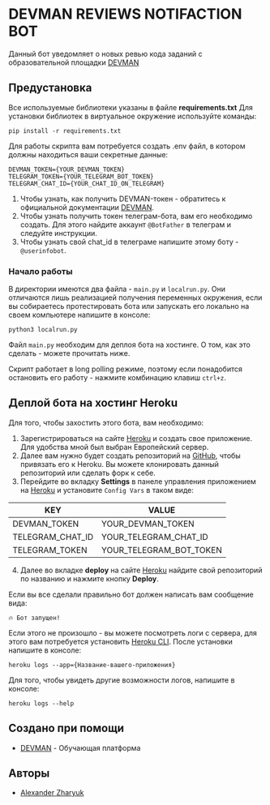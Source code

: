 # DEVMAN REVIEWS NOTIFACTION BOT

Данный бот уведомляет о новых ревью кода заданий с образовательной площадки [DEVMAN](https://dvmn.org/)

## Предустановка

Все используемые библиотеки указаны в файле **requirements.txt**
Для установки библиотек в виртуальное окружение используйте команды:

```
pip install -r requirements.txt
```

Для работы скрипта вам потребуется создать .env файл, в котором должны находиться ваши секретные данные:

```
DEVMAN_TOKEN={YOUR_DEVMAN_TOKEN}
TELEGRAM_TOKEN={YOUR_TELEGRAM_BOT_TOKEN}
TELEGRAM_CHAT_ID={YOUR_CHAT_ID_ON_TELEGRAM}
```

1. Чтобы узнать, как получить DEVMAN-токен - обратитесь к официальной документации [DEVMAN](https://dvmn.org/api/docs/).
2. Чтобы узнать получить токен телеграм-бота, вам его необходимо создать. Для этого найдите аккаунт `@BotFather` в телеграм и следуйте инструкции.
3. Чтобы узнать свой chat_id в телеграме напишите этому боту - `@userinfobot`.

### Начало работы

В директории имеются два файла - `main.py` и `localrun.py`. Они отличаются лишь реализацией получения переменных окружения, если вы собираетесь протестировать бота или запускать его локально на своем компьютере напишите в консоле:
```
python3 localrun.py
```
Файл `main.py` необходим для деплоя бота на хостинге. О том, как это сделать - можете прочитать ниже.

Скрипт работает в long polling режиме, поэтому если понадобится остановить его работу - нажмите комбинацию клавиш `ctrl+z`.

## Деплой бота на хостинг Heroku

Для того, чтобы захостить этого бота, вам необходимо: 
1. Зарегистрироваться на сайте [Heroku](https://heroku.com/) и создать свое приложение. Для удобства мной был выбран Европейский сервер.
2. Далее вам нужно будет создать репозиторий на [GitHub](https://github.com/), чтобы привязать его к Heroku. Вы можете клонировать данный репозиторий или сделать форк к себе.
3. Перейдите во вкладку **Settings** в панеле управления приложением на [Heroku](https://heroku.com/) и установите `Config Vars` в таком виде:

KEY | VALUE
------ | ------
DEVMAN_TOKEN   | YOUR_DEVMAN_TOKEN
TELEGRAM_CHAT_ID | YOUR_TELEGRAM_CHAT_ID
TELEGRAM_TOKEN | YOUR_TELEGRAM_BOT_TOKEN

4. Далее во вкладке **deploy** на сайте [Heroku](https://heroku.com/) найдите свой репозиторий по названию и нажмите кнопку **Deploy**.

Если вы все сделали правильно бот должен написать вам сообщение вида:

```
🔥 Бот запущен!
```

Если этого не произошло - вы можете посмотреть логи с сервера, для этого вам потребуется установить [Heroku CLI](https://devcenter.heroku.com/articles/heroku-cli#download-and-install).
После установки напишите в консоле:
```
heroku logs --app={Название-вашего-приложения}
```

Для того, чтобы увидеть другие возможности логов, напишите в консоле:

```
heroku logs --help
```

## Создано при помощи

* [DEVMAN](https://dvmn.org/) - Обучающая платформа

## Авторы

* [Alexander Zharyuk](https://gist.github.com/AlexanderZharyuk)
